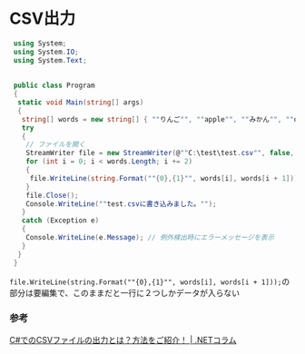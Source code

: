 # CSV出力

```C#
 using System;
 using System.IO;
 using System.Text;
 
 
 public class Program
 {
  static void Main(string[] args)
  {
   string[] words = new string[] { ""りんご"", ""apple"", ""みかん"", ""orange"", ""バナナ"", ""banana"", ""もも"", ""peach"" };
   try
   {
    // ファイルを開く
    StreamWriter file = new StreamWriter(@""C:\test\test.csv"", false, Encoding.UTF8);
    for (int i = 0; i < words.Length; i += 2)
    {
     file.WriteLine(string.Format(""{0},{1}"", words[i], words[i + 1]));
    }
    file.Close();
    Console.WriteLine(""test.csvに書き込みました。"");
   }
   catch (Exception e)
   {
    Console.WriteLine(e.Message); // 例外検出時にエラーメッセージを表示
   }
  }
 }
```

`file.WriteLine(string.Format(""{0},{1}"", words[i], words[i + 1]));`の部分は要編集で、このままだと一行に２つしかデータが入らない

### 参考

[C\#でのCSVファイルの出力とは？方法をご紹介！ \| \.NETコラム](https://www.fenet.jp/dotnet/column/language/3790/)